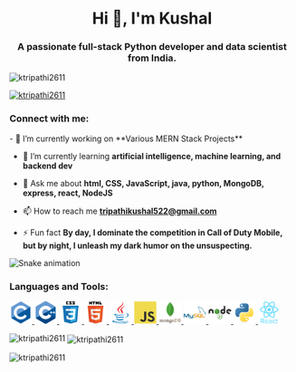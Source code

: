 


<h1 align="center">Hi 👋, I'm Kushal</h1>
<h3 align="center">A passionate full-stack Python developer and data scientist from India.</h3>

<p align="left"> <img src="https://komarev.com/ghpvc/?username=ktripathi2611&label=Profile%20views&color=0e75b6&style=flat" alt="ktripathi2611" /> </p>

<p align="left"> <a href="https://github.com/ryo-ma/github-profile-trophy"><img src="https://github-profile-trophy.vercel.app/?username=ktripathi2611" alt="ktripathi2611" /></a> </p>
<h3 align="left">Connect with me:</h3>
- 🔭 I’m currently working on **Various MERN Stack Projects**

- 🌱 I’m currently learning **artificial intelligence, machine learning, and backend dev**

- 💬 Ask me about **html, CSS, JavaScript, java, python, MongoDB, express, react, NodeJS**

- 📫 How to reach me **tripathikushal522@gmail.com**

- ⚡ Fun fact **By day, I dominate the competition in Call of Duty Mobile, but by night, I unleash my dark humor on the unsuspecting.**


<p align="left">
</p>

<img src="https://raw.githubusercontent.com/ktripathi2611/ktripathi2611/output/snake.svg" alt="Snake animation" />

###

<h3 align="left">Languages and Tools:</h3>
<p align="left"> <a href="https://www.cprogramming.com/" target="_blank" rel="noreferrer"> <img src="https://raw.githubusercontent.com/devicons/devicon/master/icons/c/c-original.svg" alt="c" width="40" height="40"/> </a> <a href="https://www.w3schools.com/cpp/" target="_blank" rel="noreferrer"> <img src="https://raw.githubusercontent.com/devicons/devicon/master/icons/cplusplus/cplusplus-original.svg" alt="cplusplus" width="40" height="40"/> </a> <a href="https://www.w3schools.com/css/" target="_blank" rel="noreferrer"> <img src="https://raw.githubusercontent.com/devicons/devicon/master/icons/css3/css3-original-wordmark.svg" alt="css3" width="40" height="40"/> </a> <a href="https://www.w3.org/html/" target="_blank" rel="noreferrer"> <img src="https://raw.githubusercontent.com/devicons/devicon/master/icons/html5/html5-original-wordmark.svg" alt="html5" width="40" height="40"/> </a> <a href="https://www.java.com" target="_blank" rel="noreferrer"> <img src="https://raw.githubusercontent.com/devicons/devicon/master/icons/java/java-original.svg" alt="java" width="40" height="40"/> </a> <a href="https://developer.mozilla.org/en-US/docs/Web/JavaScript" target="_blank" rel="noreferrer"> <img src="https://raw.githubusercontent.com/devicons/devicon/master/icons/javascript/javascript-original.svg" alt="javascript" width="40" height="40"/> </a> <a href="https://www.mongodb.com/" target="_blank" rel="noreferrer"> <img src="https://raw.githubusercontent.com/devicons/devicon/master/icons/mongodb/mongodb-original-wordmark.svg" alt="mongodb" width="40" height="40"/> </a> <a href="https://www.mysql.com/" target="_blank" rel="noreferrer"> <img src="https://raw.githubusercontent.com/devicons/devicon/master/icons/mysql/mysql-original-wordmark.svg" alt="mysql" width="40" height="40"/> </a> <a href="https://nodejs.org" target="_blank" rel="noreferrer"> <img src="https://raw.githubusercontent.com/devicons/devicon/master/icons/nodejs/nodejs-original-wordmark.svg" alt="nodejs" width="40" height="40"/> </a> <a href="https://www.python.org" target="_blank" rel="noreferrer"> <img src="https://raw.githubusercontent.com/devicons/devicon/master/icons/python/python-original.svg" alt="python" width="40" height="40"/> </a> <a href="https://reactjs.org/" target="_blank" rel="noreferrer"> <img src="https://raw.githubusercontent.com/devicons/devicon/master/icons/react/react-original-wordmark.svg" alt="react" width="40" height="40"/> </a> </p>

<p><img align="left" src="https://github-readme-stats.vercel.app/api/top-langs?username=ktripathi2611&show_icons=true&locale=en&layout=compact" alt="ktripathi2611" /></p>

<p>&nbsp;<img align="center" src="https://github-readme-stats.vercel.app/api?username=ktripathi2611&show_icons=true&locale=en" alt="ktripathi2611" /></p>

<p><img align="center" src="https://github-readme-streak-stats.herokuapp.com/?user=ktripathi2611&" alt="ktripathi2611" /></p>

<!--
**Ktripathi2611/Ktripathi2611** is a ✨ _special_ ✨ repository because its `README.md` (this file) appears on your GitHub profile.

Here are some ideas to get you started:

- 🔭 I’m currently working on ...
- 🌱 I’m currently learning ...
- 👯 I’m looking to collaborate on ...
- 🤔 I’m looking for help with ...
- 💬 Ask me about ...
- 📫 How to reach me: ...
- 😄 Pronouns: ...
- ⚡ Fun fact: ...
-->
